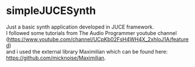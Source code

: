 # simpleJUCESynth

Just a basic synth application developed in JUCE framework. <br/>
I followed some tutorials from The Audio Programmer youtube channel <br/>
(https://www.youtube.com/channel/UCpKb02FsH4WH4X_2xhIoJ1A/featured)<br/>
and i used the external library Maximilian which can be found here: 
https://github.com/micknoise/Maximilian.
